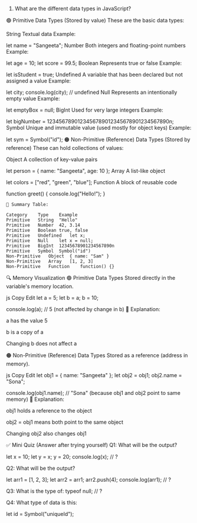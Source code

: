 1. What are the different data types in JavaScript?

🟢 Primitive Data Types (Stored by value)
These are the basic data types:

String
Textual data
Example:

let name = "Sangeeta";
Number
Both integers and floating-point numbers
Example:

let age = 10;
let score = 99.5;
Boolean
Represents true or false
Example:

let isStudent = true;
Undefined
A variable that has been declared but not assigned a value
Example:

let city;
console.log(city); // undefined
Null
Represents an intentionally empty value
Example:

let emptyBox = null;
BigInt
Used for very large integers
Example:

let bigNumber = 1234567890123456789012345678901234567890n;
Symbol
Unique and immutable value (used mostly for object keys)
Example:

let sym = Symbol("id");
🟠 Non-Primitive (Reference) Data Types (Stored by reference)
These can hold collections of values:

Object
A collection of key-value pairs

let person = {
name: "Sangeeta",
age: 10
};
Array
A list-like object

let colors = ["red", "green", "blue"];
Function
A block of reusable code

function greet() {
console.log("Hello!");
}

```text
🎯 Summary Table:

Category	Type	Example
Primitive	String	"Hello"
Primitive	Number	42, 3.14
Primitive	Boolean	true, false
Primitive	Undefined	let x;
Primitive	Null	let x = null;
Primitive	BigInt	12345678901234567890n
Primitive	Symbol	Symbol("id")
Non-Primitive	Object	{ name: "Sam" }
Non-Primitive	Array	[1, 2, 3]
Non-Primitive	Function	function() {}

```

🔍 Memory Visualization
🟢 Primitive Data Types
Stored directly in the variable's memory location.

js
Copy
Edit
let a = 5;
let b = a;
b = 10;

console.log(a); // 5 (not affected by change in b)
🧠 Explanation:

a has the value 5

b is a copy of a

Changing b does not affect a

🟠 Non-Primitive (Reference) Data Types
Stored as a reference (address in memory).

js
Copy
Edit
let obj1 = { name: "Sangeeta" };
let obj2 = obj1;
obj2.name = "Sona";

console.log(obj1.name); // "Sona" (because obj1 and obj2 point to same memory)
🧠 Explanation:

obj1 holds a reference to the object

obj2 = obj1 means both point to the same object

Changing obj2 also changes obj1

✅ Mini Quiz (Answer after trying yourself)
Q1: What will be the output?

let x = 10;
let y = x;
y = 20;
console.log(x); // ?

Q2: What will be the output?

let arr1 = [1, 2, 3];
let arr2 = arr1;
arr2.push(4);
console.log(arr1); // ?

Q3: What is the type of:
typeof null; // ?

Q4: What type of data is this:

let id = Symbol("uniqueId");
